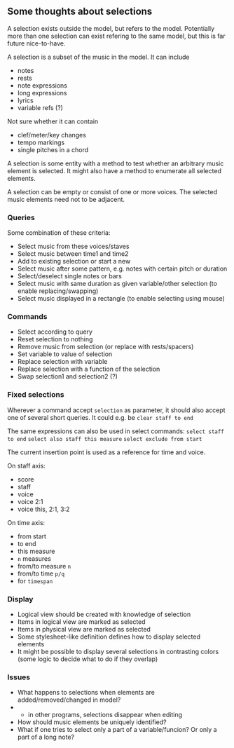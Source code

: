 ## Some thoughts about selections

A selection exists outside the model, but refers to the model. Potentially more than one selection can exist refering to the same model, but this is far future nice-to-have.

A selection is a subset of the music in the model. It can include
* notes
* rests
* note expressions
* long expressions
* lyrics
* variable refs (?)

Not sure whether it can contain
* clef/meter/key changes
* tempo markings
* single pitches in a chord

A selection is some entity with a method to test whether an arbitrary music element is selected. It might also have a method to enumerate all selected elements.

A selection can be empty or consist of one or more voices. The selected music elements need not to be adjacent.

### Queries

Some combination of these criteria:
* Select music from these voices/staves
* Select music between time1 and time2
* Add to existing selection or start a new
* Select music after some pattern, e.g. notes with certain pitch or duration
* Select/deselect single notes or bars
* Select music with same duration as given variable/other selection (to enable replacing/swapping)
* Select music displayed in a rectangle (to enable selecting using mouse)

### Commands

* Select according to query
* Reset selection to nothing
* Remove music from selection (or replace with rests/spacers)
* Set variable to value of selection
* Replace selection with variable
* Replace selection with a function of the selection
* Swap selection1 and selection2 (?)

### Fixed selections

Wherever a command accept `selection` as parameter, it should also accept one of several short queries. It could e.g. be 
`clear staff to end`

The same expressions can also be used in select commands:
`select staff to end`
`select also staff this measure`
`select exclude from start`

The current insertion point is used as a reference for time and voice.

On staff axis:
* score
* staff
* voice
* voice 2:1
* voice this, 2:1, 3:2

On time axis:
* from start
* to end
* this measure
* `n` measures
* from/to measure `n`
* from/to time `p/q`
* for `timespan`

### Display

* Logical view should be created with knowledge of selection
* Items in logical view are marked as selected
* Items in physical view are marked as selected
* Some stylesheet-like definition defines how to display selected elements
* It might be possible to display several selections in contrasting colors (some logic to decide what to do if they overlap)

### Issues

* What happens to selections when elements are added/removed/changed in model?
* * in other programs, selections disappear when editing
* How should music elements be uniquely identified?
* What if one tries to select only a part of a variable/funcion? Or only a part of a long note?

